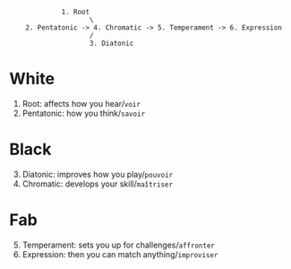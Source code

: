                  1. Root
                        \
        2. Pentatonic -> 4. Chromatic -> 5. Temperament -> 6. Expression
                        /
                        3. Diatonic 

# White
1. Root: affects how you hear/`voir`  
2. Pentatonic: how you think/`savoir`  

# Black
3. Diatonic: improves how you play/`pouvoir`  
4. Chromatic: develops your skill/`maîtriser`

# Fab
5. Temperament: sets you up for challenges/`affronter`
6. Expression: then you can match anything/`improviser`
